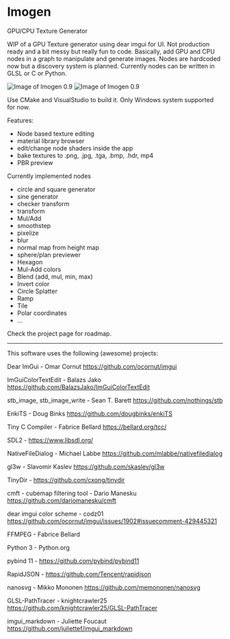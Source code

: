 # Imogen
GPU/CPU Texture Generator

WIP of a GPU Texture generator using dear imgui for UI. Not production ready and a bit messy but really fun to code.
Basically, add GPU and CPU nodes in a graph to manipulate and generate images. Nodes are hardcoded now but a discovery system is planned.
Currently nodes can be written in GLSL or C or Python.


![Image of Imogen 0.9](https://i.imgur.com/sQfO5Br.png)
![Image of Imogen 0.9](https://i.imgur.com/jQbx2Yu.png)

Use CMake and VisualStudio to build it. Only Windows system supported for now.

Features:
- Node based texture editing
- material library browser
- edit/change node shaders inside the app
- bake textures to .png, .jpg, .tga, .bmp, .hdr, mp4
- PBR preview

Currently implemented nodes
- circle and square generator
- sine generator
- checker transform
- transform
- Mul/Add
- smoothstep
- pixelize
- blur
- normal map from height map
- sphere/plan previewer
- Hexagon
- Mul-Add colors
- Blend (add, mul, min, max)
- Invert color
- Circle Splatter
- Ramp
- Tile
- Polar coordinates
- ...

Check the project page for roadmap.

-----------
This software uses the following (awesome) projects:

Dear ImGui - Omar Cornut https://github.com/ocornut/imgui

ImGuiColorTextEdit - Balazs Jako https://github.com/BalazsJako/ImGuiColorTextEdit

stb_image, stb_image_write - Sean T. Barett https://github.com/nothings/stb

EnkiTS - Doug Binks https://github.com/dougbinks/enkiTS

Tiny C Compiler - Fabrice Bellard https://bellard.org/tcc/

SDL2 - https://www.libsdl.org/

NativeFileDialog - Michael Labbe https://github.com/mlabbe/nativefiledialog

gl3w - Slavomir Kaslev https://github.com/skaslev/gl3w

TinyDir - https://github.com/cxong/tinydir

cmft - cubemap filtering tool - Dario Manesku https://github.com/dariomanesku/cmft

dear imgui color scheme - codz01 https://github.com/ocornut/imgui/issues/1902#issuecomment-429445321

FFMPEG - Fabrice Bellard

Python 3 - Python.org

pybind 11 - https://github.com/pybind/pybind11

RapidJSON - https://github.com/Tencent/rapidjson

nanosvg - Mikko Mononen https://github.com/memononen/nanosvg

GLSL-PathTracer - knightcrawler25 https://github.com/knightcrawler25/GLSL-PathTracer

imgui_markdown - Juliette Foucaut https://github.com/juliettef/imgui_markdown
